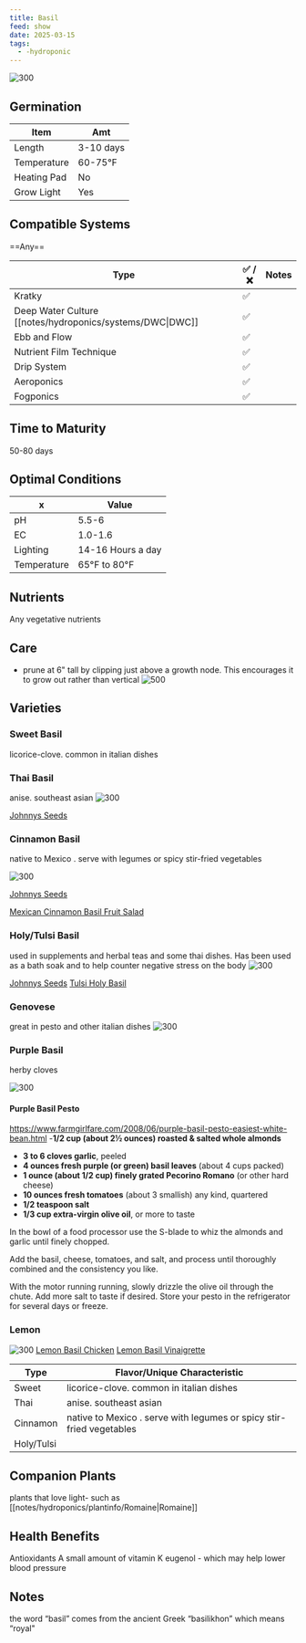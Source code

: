 ```yaml
---
title: Basil
feed: show
date: 2025-03-15
tags:
  - -hydroponic
---
```

![300](notes/hydroponics/plantinfo/images/basil.jpeg)
## Germination

| Item        | Amt       |
| ----------- | --------- |
| Length      | 3-10 days |
| Temperature | 60-75°F   |
| Heating Pad | No        |
| Grow Light  | Yes       |

## Compatible Systems
==Any==

| Type                                                      | ✅ / ❌ | Notes |
| --------------------------------------------------------- | ----- | ----- |
| Kratky                                                    | ✅     |       |
| Deep Water Culture [[notes/hydroponics/systems/DWC\|DWC]] | ✅     |       |
| Ebb and Flow                                              | ✅     |       |
| Nutrient Film Technique                                   | ✅     |       |
| Drip System                                               | ✅     |       |
| Aeroponics                                                | ✅     |       |
| Fogponics                                                 | ✅     |       |

## Time to Maturity

50-80 days

## Optimal Conditions

| x           | Value             |
| ----------- | ----------------- |
| pH          | 5.5-6             |
| EC          | 1.0-1.6           |
| Lighting    | 14-16 Hours a day |
| Temperature | 65°F to 80°F      |

## Nutrients

Any vegetative nutrients

## Care
- prune at 6" tall by clipping just above a growth node. This encourages it to grow out rather than vertical
![500](notes/hydroponics/plantinfo/images/BasilPruning.png)

## Varieties

### Sweet Basil
licorice-clove. common in italian dishes 
### Thai Basil
anise. southeast asian
![300](notes/hydroponics/plantinfo/images/thaibasil.png)

[Johnnys Seeds](https://www.johnnyseeds.com/herbs/basil/asian-basil/sweet-thai-basil-seed-945.html)
### Cinnamon Basil
native to Mexico . serve with legumes or spicy stir-fried vegetables

![300](notes/hydroponics/plantinfo/images/cinnamonbasil.png)

[Johnnys Seeds](https://www.johnnyseeds.com/herbs/basil/asian-basil/cinnamon-basil-seed-906.html)

[Mexican Cinnamon Basil Fruit Salad](https://www.rogersgardens.com/pages/basil-mexican-cinnamon)
### Holy/Tulsi Basil
used in supplements and herbal teas and some thai dishes. Has been used as a bath soak and to help counter negative stress on the body
![300](notes/hydroponics/plantinfo/images/Holybasil.png)

[Johnnys Seeds](https://www.johnnyseeds.com/herbs/basil/holy-basil/kapoor-tulsi-holy-basil-organic-basil-seed-6021G.html)
[Tulsi Holy Basil](https://littlegreendot.com/get-to-know-tulsi-holy-basil/)
### Genovese
great in pesto and other italian dishes
![300](notes/hydroponics/plantinfo/images/genovesebasil.png)

### Purple Basil
herby cloves

![300](notes/hydroponics/plantinfo/images/purplebasil.png)

#### Purple Basil Pesto
https://www.farmgirlfare.com/2008/06/purple-basil-pesto-easiest-white-bean.html
-**1/2 cup (about 2½ ounces) roasted & salted whole almonds**  
- **3 to 6 cloves garlic**, peeled  
- **4 ounces fresh purple (or green) basil leaves** (about 4 cups packed)  
- **1 ounce (about 1/2 cup) finely grated Pecorino Romano** (or other hard cheese)  
- **10 ounces fresh tomatoes** (about 3 smallish) any kind, quartered  
- **1/2 teaspoon salt**  
- **1/3 cup extra-virgin olive oil**, or more to taste  
  
In the bowl of a food processor use the S-blade to whiz the almonds and garlic until finely chopped.  
  
Add the basil, cheese, tomatoes, and salt, and process until thoroughly combined and the consistency you like.  
  
With the motor running running, slowly drizzle the olive oil through the chute. Add more salt to taste if desired. Store your pesto in the refrigerator for several days or freeze.
### Lemon
![300](notes/hydroponics/plantinfo/images/lemonbasil.png)
[Lemon Basil Chicken](https://carlsbadcravings.com/all-purpose-lemon-basil-marinated-chicken/)
[Lemon Basil Vinaigrette](https://www.eatingwell.com/recipe/7892366/lemon-basil-vinaigrette/)

| Type       | Flavor/Unique Characteristic                                         |
| ---------- | -------------------------------------------------------------------- |
| Sweet      | licorice-clove. common in italian dishes                             |
| Thai       | anise. southeast asian                                               |
| Cinnamon   | native to Mexico . serve with legumes or spicy stir-fried vegetables |
| Holy/Tulsi |                                                                      |

## Companion Plants
plants that love light- such as [[notes/hydroponics/plantinfo/Romaine|Romaine]]

## Health Benefits
Antioxidants
A small amount of vitamin K
eugenol - which may help lower blood pressure
## Notes

the word “basil” comes from the ancient Greek “basilikhon” which means “royal"